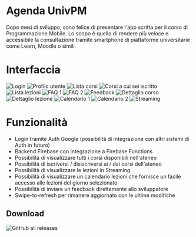﻿# Agenda UnivPM

Dopo mesi di sviluppo, sono felice di presentare l'app scritta per il corso di Programmazione Mobile. 
Lo scopo è quello di rendere più veloce e accessibile la consultazione tramite smartphone di piattaforme universitarie come Learn, Moodle o simili.

# Interfaccia


![Login](https://raw.githubusercontent.com/federicobenedetti/AgendaUnivPM-kt/master/Screenshots/Login.png) ![Profilo utente](https://raw.githubusercontent.com/federicobenedetti/AgendaUnivPM-kt/master/Screenshots/Profilo.png) ![Lista corsi](https://raw.githubusercontent.com/federicobenedetti/AgendaUnivPM-kt/master/Screenshots/Lista%20corsi.png) ![Corsi a cui sei iscritto](https://raw.githubusercontent.com/federicobenedetti/AgendaUnivPM-kt/master/Screenshots/Corsi%20a%20cui%20sei%20iscritto.png) ![Lista lezioni](https://raw.githubusercontent.com/federicobenedetti/AgendaUnivPM-kt/master/Screenshots/Lista%20lezioni.png) ![FAQ 1](https://raw.githubusercontent.com/federicobenedetti/AgendaUnivPM-kt/master/Screenshots/FAQ%201.png) ![FAQ 2](https://raw.githubusercontent.com/federicobenedetti/AgendaUnivPM-kt/master/Screenshots/FAQ%202.png) ![Feedback](https://raw.githubusercontent.com/federicobenedetti/AgendaUnivPM-kt/master/Screenshots/Feedback.png) ![Dettaglio corso](https://raw.githubusercontent.com/federicobenedetti/AgendaUnivPM-kt/master/Screenshots/Dettaglio%20corso.png) ![Dettaglio lezione](https://raw.githubusercontent.com/federicobenedetti/AgendaUnivPM-kt/master/Screenshots/Dettaglio%20lezione.png) ![Calendario 1](https://raw.githubusercontent.com/federicobenedetti/AgendaUnivPM-kt/master/Screenshots/Calendario%20lezioni%201.png) ![Calendario 2](https://raw.githubusercontent.com/federicobenedetti/AgendaUnivPM-kt/master/Screenshots/Calendario%20lezioni%202.png) ![Streaming](https://raw.githubusercontent.com/federicobenedetti/AgendaUnivPM-kt/master/Screenshots/Streaming.png)  

# Funzionalità

- Login tramite Auth Google (possibilità di integrazione con altri sistemi di Auth in futuro)
- Backend Firebase con integrazione a Firebase Functions
- Possibilità di visualizzare tutti i corsi disponibili nell'ateneo
- Possibilità di iscriversi / disiscriversi ai / dai corsi dell'ateneo
- Possibilità di visualizzare le lezioni in Streaming
- Possibilità di visualizzare un calendario lezioni che fornisce un facile accesso alle lezioni del giorno selezionato
- Possibilità di inviare un feedback direttamente allo sviluppatore
- Swipe-to-refresh per rimanere aggiornato con le ultime modifiche


## Download

![GitHub all releases](https://img.shields.io/github/downloads/federicobenedetti/AgendaUnivPM-kt/total)

